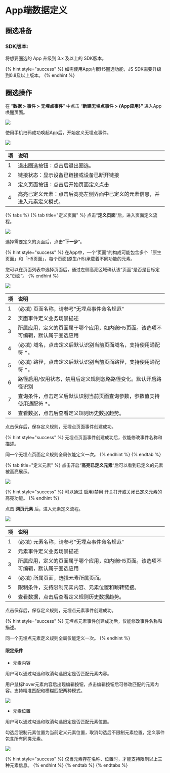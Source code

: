 # App端数据定义

## 圈选准备

### SDK版本: 

将想要圈选的 App 升级到 3.x 及以上的 SDK版本。

{% hint style="success" %}
如需使用App内嵌H5圈选功能，JS SDK需要升级到0.8及以上版本。
{% endhint %}

## 圈选操作

在 ”**数据 &gt; 事件 &gt; 无埋点事件**” 中点击 “**新建无埋点事件 &gt; {App应用}”** 进入App唤醒页面。

![](../../.gitbook/assets/image%20%28431%29.png)

使用手机扫码成功唤起App后，开始定义无埋点事件。

![](../../.gitbook/assets/image%20%28435%29.png)

| 项 | 说明 |
| :--- | :--- |
| 1 | 退出圈选按钮：点击后退出圈选。 |
| 2 | 链接状态：显示设备已链接或设备已断开链接 |
| 3 | 定义页面按钮：点击后开始页面定义点击 |
| 4 | 高亮已定义元素：点击后高亮左侧界面中已定义的元素信息，并进入元素定义模式。 |

{% tabs %}
{% tab title="定义页面" %}
点击“**定义页面**“后，进入页面定义流程。

![](../../.gitbook/assets/image%20%28425%29.png)

选择需要定义的页面后，点击“**下一步**“。

{% hint style="success" %}
在App中，一个“页面“的构成可能包含多个「原生页面」和「H5页面」，每个页面\(原生/H5\)承载着不同功能的元素。

您可以在页面列表中选择页面后，通过左侧高亮区域确认该“页面“是否是目标定义“页面“。
{% endhint %}

![](../../.gitbook/assets/image%20%28434%29.png)

| 项 | 说明 |
| :--- | :--- |
| 1 | \(必填\) 页面名称，请参考“无埋点事件命名规范“ |
| 2 | 页面事件定义业务场景描述 |
| 3 | 所属应用，定义的页面属于哪个应用，如内嵌H5页面。该选项不可编辑，默认属于圈选应用 |
| 4 | \(必填\) 域名，点击定义后默认识别当前页面域名，支持使用通配符 \*。 |
| 5 | \(必填\) 路径，点击定义后默认识别当前页面路径，支持使用通配符 \*。 |
| 6 | 路径启用/仅用状态，禁用后定义规则忽略路径变化。默认开启路径识别 |
| 7 | 查询条件，点击定义后默认识别当前页面查询参数，参数值支持使用通配符 \*。 |
| 8 | 查看数据，点击后查看定义规则历史数据趋势。 |

点击保存后，保存定义规则，无埋点页面事件创建成功。

{% hint style="success" %}
无埋点页面事件创建成功后，仅能修改事件名称和描述。

同一个无埋点页面定义规则全局仅能定义一次。
{% endhint %}
{% endtab %}

{% tab title="定义元素" %}
点击开启“**高亮已定义元素**“后可以看到已定义的元素被高亮展示。

![](../../.gitbook/assets/image%20%28447%29.png)

{% hint style="success" %}
可以通过 启用/禁用 开关打开或关闭已定义元素的高亮功能。
{% endhint %}

点击 **网页元素** 后，进入元素定义流程。

![](../../.gitbook/assets/image%20%28444%29.png)

| 项 | 说明 |
| :--- | :--- |
| 1 | \(必填\) 元素名称，请参考“无埋点事件命名规范“ |
| 2 | 元素事件定义业务场景描述 |
| 3 | 所属应用，定义的页面属于哪个应用，如内嵌H5页面。该选项不可编辑，默认属于圈选应用 |
| 4 | \(必填\) 所属页面，选择元素所属页面。 |
| 5 | 限制条件，支持限制元素内容、元素位置和跳转链接。 |
| 6 | 查看数据，点击后查看定义规则历史数据趋势。 |

点击保存后，保存定义规则，无埋点元素事件创建成功。

{% hint style="success" %}
无埋点元素事件创建成功后，仅能修改事件名称和描述。

同一个无埋点元素定义规则全局仅能定义一次。
{% endhint %}

#### 限定条件

* 元素内容

用户可以通过勾选和取消勾选限定是否匹配元素内容。

用户鼠标hover元素内容后出现编辑按钮，点击编辑按钮后可修改匹配的元素内容。支持精准匹配和模糊匹配两种模式。

![](../../.gitbook/assets/image%20%28422%29.png)

* 元素位置

用户可以通过勾选和取消勾选限定是否匹配元素位置。

勾选后限制元素位置为当前定义元素位置，取消勾选后不限制元素位置，定义事件包含所有同类元素。

![](../../.gitbook/assets/image%20%28414%29.png)

{% hint style="success" %}
仅当元素存在名称、位置时，才能支持限制以上三种元素信息。
{% endhint %}
{% endtab %}
{% endtabs %}

